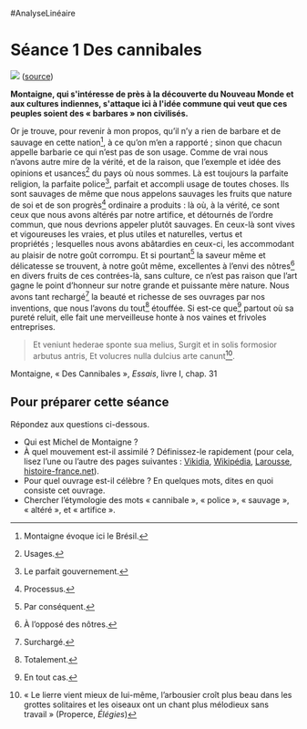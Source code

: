 #AnalyseLinéaire

# Séance 1 Des cannibales
![](https://upload.wikimedia.org/wikipedia/commons/2/2d/Theodor_de_Bry_-_Canibais.jpg)
([source](https://commons.wikimedia.org/wiki/File:Theodor_de_Bry_-_Canibais.jpg))

**Montaigne, qui s'intéresse de près à la découverte du Nouveau Monde et aux cultures indiennes, s'attaque ici à l'idée commune qui veut que ces peuples soient des « barbares » non civilisés.**

Or je trouve, pour revenir à mon propos, qu’il n’y a rien de barbare et de sauvage en cette nation[^1], à ce qu’on m’en a rapporté ; sinon que chacun appelle barbarie ce qui n’est pas de son usage. Comme de vrai nous n’avons autre mire de la vérité, et de la raison, que l’exemple et idée des opinions et usances[^2] du pays où nous sommes. Là est toujours la parfaite religion, la parfaite police[^3], parfait et accompli usage de toutes choses. Ils sont sauvages de même que nous appelons sauvages les fruits que nature de soi et de son progrès[^4] ordinaire a produits : là où, à la vérité, ce sont ceux que nous avons altérés par notre artifice, et détournés de l’ordre commun, que nous devrions appeler plutôt sauvages. En ceux-là sont vives et vigoureuses les vraies, et plus utiles et naturelles, vertus et propriétés ; lesquelles nous avons abâtardies en ceux-ci, les accommodant au plaisir de notre goût corrompu. Et si pourtant[^5] la saveur même et délicatesse se trouvent, à notre goût même, excellentes à l’envi des nôtres[^6] en divers fruits de ces contrées-là, sans culture, ce n’est pas raison que l’art gagne le point d’honneur sur notre grande et puissante mère nature. Nous avons tant rechargé[^7] la beauté et richesse de ses ouvrages par nos inventions, que nous l’avons du tout[^8] étouffée. Si est-ce que[^9] partout où sa pureté reluit, elle fait une merveilleuse honte à nos vaines et frivoles entreprises.

> Et veniunt hederae sponte sua melius,
> Surgit et in solis formosior arbutus antris,
> Et volucres nulla dulcius arte canunt[^10].

Montaigne, « Des Cannibales », *Essais*, livre I, chap. 31


## Pour préparer cette séance
Répondez aux questions ci-dessous.
- Qui est Michel de Montaigne ?
- À quel mouvement est-il assimilé ? Définissez-le rapidement (pour cela, lisez l’une ou l’autre des pages suivantes : [Vikidia](https://fr.vikidia.org/w/index.php?title=Humanisme&mobileaction=toggle_view_desktop), [Wikipédia](https://fr.wikipedia.org/wiki/Humanisme_de_la_Renaissance), [Larousse](http://www.larousse.fr/encyclopedie/divers/humanisme/58956), [histoire-france.net](http://www.histoire-france.net/temps/renaissance)).
- Pour quel ouvrage est-il célèbre ? En quelques mots, dites en quoi consiste cet ouvrage.
- Chercher l’étymologie des mots « cannibale », « police », « sauvage », « altéré », et « artifice ».

[^1]:	Montaigne évoque ici le Brésil.
[^2]:	Usages.
[^3]:	Le parfait gouvernement.
[^4]:	Processus.
[^5]:	Par conséquent.
[^6]:	À l’opposé des nôtres.
[^7]:	Surchargé.
[^8]:	Totalement.
[^9]:	En tout cas.
[^10]:	« Le lierre vient mieux de lui-même, l’arbousier croît plus beau dans les grottes solitaires et les oiseaux ont un chant plus mélodieux sans travail » (Properce, *Élégies*)